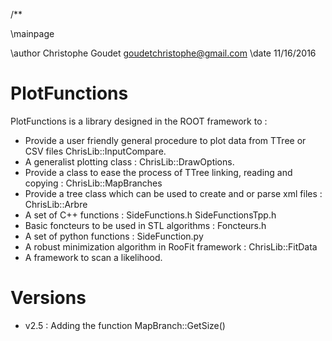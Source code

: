 /**	

\mainpage



\author Christophe Goudet goudetchristophe@gmail.com
\date 11/16/2016

# PlotFunctions

PlotFunctions is a library designed in the ROOT framework to :
- Provide a user friendly general procedure to plot data from TTree or CSV files ChrisLib::InputCompare.
- A generalist plotting class : ChrisLib::DrawOptions.
- Provide a class to ease the process of TTree linking, reading and copying : ChrisLib::MapBranches
- Provide a tree class which can be used to create and or parse xml files : ChrisLib::Arbre
- A set of C++ functions : SideFunctions.h SideFunctionsTpp.h
- Basic foncteurs to be used in STL algorithms : Foncteurs.h
- A set of python functions : SideFunction.py
- A robust minimization algorithm in RooFit framework : ChrisLib::FitData
- A framework to scan a likelihood.

# Versions
- v2.5 : Adding the function MapBranch::GetSize() 